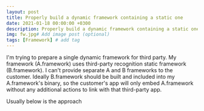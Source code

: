 ```yaml
---
layout: post
title: Properly build a dynamic framework containing a static one
date: 2021-01-18 00:00:00 +0300
description: Properly build a dynamic framework containing a static one
img: fw.jpg# Add image post (optional)
tags: [Framework] # add tag
---
```


I'm trying to prepare a single dynamic framework for third party. My framework (A.framework) uses third-party recognition static framework (B.framework). I can't provide separate A and B frameworks to the customer. Ideally B.framework should be built and included into my A.framework's binary, so the customer's app will only embed A.framework without any additional actions to link with that third-party app.

Usually below is the approach

